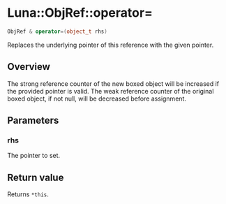 # Luna::ObjRef::operator=

```c++
ObjRef & operator=(object_t rhs)
```

Replaces the underlying pointer of this reference with the given pointer. 

## Overview
The strong reference counter of the new boxed object will be increased if the provided pointer is valid. The weak reference counter of the original boxed object, if not null, will be decreased before assignment. 

## Parameters
### rhs
The pointer to set. 

## Return value
Returns `*this`. 

